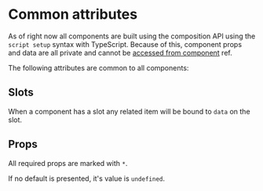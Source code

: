 # Common attributes

As of right now all components are built using the composition API using the `script setup` syntax with TypeScript.
Because of this, component props and data are all private and cannot
be [accessed from component](https://vuejs.org/api/sfc-script-setup.html#defineexpose) ref.

The following attributes are common to all components:

## Slots

When a component has a slot any related item will be bound to `data` on the slot.

## Props

All required props are marked with `*`.

[//]: # (todo: mark all required props)

If no default is presented, it's value is `undefined`.